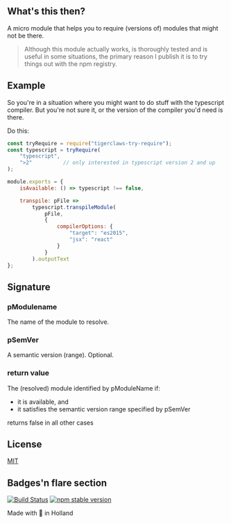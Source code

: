 ## What's this then?
A micro module that helps you to require (versions of) modules that might
not be there.

> Although this module actually works, is thoroughly tested and is
> useful in some situations, the primary reason I publish it is to 
> try things out with the npm registry.


## Example
So you're in a situation where you might want to do stuff with the 
typescript compiler. But you're not sure it, or the version of the
compiler you'd need is there.

Do this:

```javascript
const tryRequire = require("tigerclaws-try-require");
const typescript = tryRequire(
    "typescript",
    ">2"          // only interested in typescript version 2 and up
);

module.exports = {
    isAvailable: () => typescript !== false,

    transpile: pFile =>
        typescript.transpileModule(
            pFile,
            {
                compilerOptions: {
                    "target": "es2015",
                    "jsx": "react"
                }
            }
        ).outputText
};
```

## Signature
### pModulename
The name of the module to resolve.

### pSemVer
A semantic version (range). Optional.

### return value
The (resolved) module identified by pModuleName if:
- it is available, and
- it satisfies the semantic version range specified by pSemVer

returns false in all other cases


## License

[MIT](LICENSE)

## Badges'n flare section

[![Build Status](https://travis-ci.org/sverweij/tigerclaws-try-require.svg?branch=master)](https://travis-ci.org/sverweij/tigerclaws-try-require)
[![npm stable version](https://img.shields.io/npm/v/tigerclaws-try-require.svg)](https://npmjs.com/package/tigerclaws-try-require)

Made with :metal: in Holland
